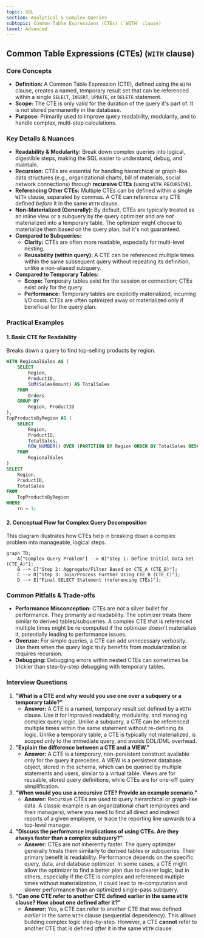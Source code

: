 ```yaml
---
topic: SQL
section: Analytical & Complex Queries
subtopic: Common Table Expressions (CTEs) (`WITH` clause)
level: Advanced
---
```


## Common Table Expressions (CTEs) (`WITH` clause)
### Core Concepts
*   **Definition:** A Common Table Expression (CTE), defined using the `WITH` clause, creates a named, temporary result set that can be referenced within a single `SELECT`, `INSERT`, `UPDATE`, or `DELETE` statement.
*   **Scope:** The CTE is only valid for the duration of the query it's part of. It is not stored permanently in the database.
*   **Purpose:** Primarily used to improve query readability, modularity, and to handle complex, multi-step calculations.

### Key Details & Nuances
*   **Readability & Modularity:** Break down complex queries into logical, digestible steps, making the SQL easier to understand, debug, and maintain.
*   **Recursion:** CTEs are essential for handling hierarchical or graph-like data structures (e.g., organizational charts, bill of materials, social network connections) through **recursive CTEs** (using `WITH RECURSIVE`).
*   **Referencing Other CTEs:** Multiple CTEs can be defined within a single `WITH` clause, separated by commas. A CTE can reference any CTE defined *before* it in the same `WITH` clause.
*   **Non-Materialized (Generally):** By default, CTEs are typically treated as an inline view or a subquery by the query optimizer and are *not* materialized into a temporary table. The optimizer might choose to materialize them based on the query plan, but it's not guaranteed.
*   **Compared to Subqueries:**
    *   **Clarity:** CTEs are often more readable, especially for multi-level nesting.
    *   **Reusability (within query):** A CTE can be referenced multiple times within the same subsequent query without repeating its definition, unlike a non-aliased subquery.
*   **Compared to Temporary Tables:**
    *   **Scope:** Temporary tables exist for the session or connection; CTEs exist only for the query.
    *   **Performance:** Temporary tables are explicitly materialized, incurring I/O costs. CTEs are often optimized away or materialized only if beneficial for the query plan.

### Practical Examples

#### 1. Basic CTE for Readability
Breaks down a query to find top-selling products by region.

```sql
WITH RegionalSales AS (
    SELECT
        Region,
        ProductID,
        SUM(SalesAmount) AS TotalSales
    FROM
        Orders
    GROUP BY
        Region, ProductID
),
TopProductsByRegion AS (
    SELECT
        Region,
        ProductID,
        TotalSales,
        ROW_NUMBER() OVER (PARTITION BY Region ORDER BY TotalSales DESC) as rn
    FROM
        RegionalSales
)
SELECT
    Region,
    ProductID,
    TotalSales
FROM
    TopProductsByRegion
WHERE
    rn = 1;
```

#### 2. Conceptual Flow for Complex Query Decomposition
This diagram illustrates how CTEs help in breaking down a complex problem into manageable, logical steps.

```mermaid
graph TD;
    A["Complex Query Problem"] --> B["Step 1: Define Initial Data Set (CTE_A)"];
    B --> C["Step 2: Aggregate/Filter Based on CTE_A (CTE_B)"];
    C --> D["Step 3: Join/Process Further Using CTE_B (CTE_C)"];
    D --> E["Final SELECT Statement (referencing CTEs)"];
```

### Common Pitfalls & Trade-offs
*   **Performance Misconception:** CTEs are *not* a silver bullet for performance. They primarily aid readability. The optimizer treats them similar to derived tables/subqueries. A complex CTE that is referenced multiple times might be re-computed if the optimizer doesn't materialize it, potentially leading to performance issues.
*   **Overuse:** For simple queries, a CTE can add unnecessary verbosity. Use them when the query logic truly benefits from modularization or requires recursion.
*   **Debugging:** Debugging errors within nested CTEs can sometimes be trickier than step-by-step debugging with temporary tables.

### Interview Questions

1.  **"What is a CTE and why would you use one over a subquery or a temporary table?"**
    *   **Answer:** A CTE is a named, temporary result set defined by a `WITH` clause. Use it for improved readability, modularity, and managing complex query logic. Unlike a subquery, a CTE can be referenced multiple times within the same statement without re-defining its logic. Unlike a temporary table, a CTE is typically not materialized, is scoped only to the immediate query, and avoids DDL/DML overhead.
2.  **"Explain the difference between a CTE and a VIEW."**
    *   **Answer:** A CTE is a temporary, non-persistent construct available only for the query it precedes. A VIEW is a persistent database object, stored in the schema, which can be queried by multiple statements and users, similar to a virtual table. Views are for reusable, stored query definitions, while CTEs are for one-off query simplification.
3.  **"When would you use a recursive CTE? Provide an example scenario."**
    *   **Answer:** Recursive CTEs are used to query hierarchical or graph-like data. A classic example is an organizational chart (employees and their managers), where you need to find all direct and indirect reports of a given employee, or trace the reporting line upwards to a top-level manager.
4.  **"Discuss the performance implications of using CTEs. Are they always faster than a complex subquery?"**
    *   **Answer:** CTEs are not inherently faster. The query optimizer generally treats them similarly to derived tables or subqueries. Their primary benefit is readability. Performance depends on the specific query, data, and database optimizer. In some cases, a CTE might allow the optimizer to find a better plan due to clearer logic, but in others, especially if the CTE is complex and referenced multiple times without materialization, it could lead to re-computation and slower performance than an optimized single-pass subquery.
5.  **"Can one CTE refer to another CTE defined earlier in the same `WITH` clause? How about one defined after it?"**
    *   **Answer:** Yes, a CTE can refer to another CTE that was defined *earlier* in the same `WITH` clause (sequential dependency). This allows building complex logic step-by-step. However, a CTE **cannot** refer to another CTE that is defined *after* it in the same `WITH` clause.